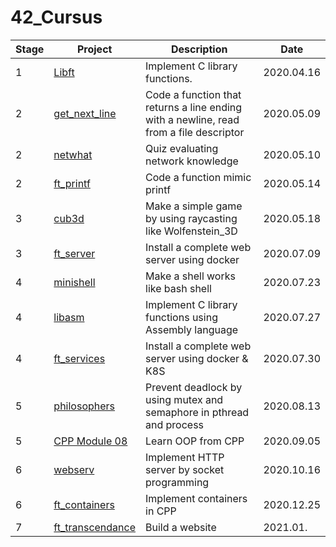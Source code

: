 # 42_Cursus

|Stage|Project|Description|Date|
|-|------|---|---|
|1|[Libft](https://github.com/jiyoon1156/42_Cursus/tree/master/1_libft)|Implement C library functions.|2020.04.16|
|2|[get_next_line](https://github.com/jiyoon1156/42_Cursus/tree/master/2_get_next_line)|Code a function that returns a line ending with a newline, read from a file descriptor|2020.05.09|
|2|[netwhat](https://github.com/jiyoon1156/42_Cursus/tree/master/2_netwhat)|Quiz evaluating network knowledge|2020.05.10|
|2|[ft_printf](https://github.com/jiyoon1156/42_Cursus/tree/master/2_ft_printf)|Code a function mimic printf|2020.05.14|
|3|[cub3d](https://github.com/jiyoon1156/42_Cursus/tree/master/3_cub3d)|Make a simple game by using raycasting like Wolfenstein_3D|2020.05.18|
|3|[ft_server](https://github.com/jiyoon1156/42_Cursus/tree/master/3_ft_server)|Install a complete web server using docker|2020.07.09|
|4|[minishell](https://github.com/jiyoon1156/42_Cursus/tree/master/4_minishell)|Make a shell works like bash shell|2020.07.23|
|4|[libasm](https://github.com/jiyoon1156/42_Cursus/tree/master/4_libasm)|Implement C library functions using Assembly language|2020.07.27|
|4|[ft_services](https://github.com/jiyoon1156/ft_services)|Install a complete web server using docker & K8S|2020.07.30|
|5|[philosophers](https://github.com/jiyoon1156/philosophers)|Prevent deadlock by using mutex and semaphore in pthread and process|2020.08.13|
|5|[CPP Module 08](https://github.com/jiyoon1156/CPP_Module)|Learn OOP from CPP|2020.09.05|
|6|[webserv](https://github.com/jiyoon1156/webserv)|Implement HTTP server by socket programming|2020.10.16|
|6|[ft_containers](https://github.com/jiyoon1156/ft_containers)|Implement containers in CPP|2020.12.25|
|7|[ft_transcendance](https://github.com/AYOKINYA/ft_transcendence)|Build a website|2021.01.|

